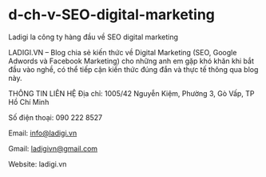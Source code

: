 # d-ch-v-SEO-digital-marketing
Ladigi la công ty hàng đầu về SEO digital marketing

LADIGI.VN – Blog chia sẻ kiến thức về Digital Marketing (SEO, Google Adwords và Facebook Marketing) cho những anh em gặp khó khăn khi bắt đầu vào nghề, có thể tiếp cận kiến thức đúng đắn và thực tế thông qua blog này.

THÔNG TIN LIÊN HỆ
Địa chỉ: 1005/42 Nguyễn Kiệm, Phường 3, Gò Vấp, TP Hồ Chí Minh

Số điện thoại: 090 222 8527

Email: info@ladigi.vn

Gmail: ladigivn@gmail.com

Website: ladigi.vn

